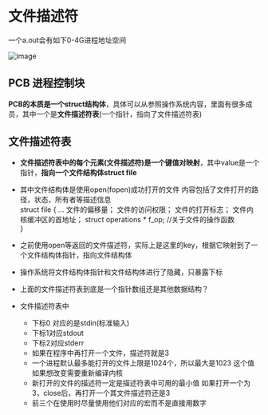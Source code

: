 <p id="文件描述符"></p>  

# 文件描述符


一个a.out会有如下0-4G进程地址空间

![image](https://user-images.githubusercontent.com/58176267/159222872-595e5880-0774-4a18-bfc7-4a245a025140.png)

## PCB 进程控制块  

**PCB的本质是一个struct结构体**，具体可以从参照操作系统内容，里面有很多成员，其中一个是**文件描述符表**(一个指针，指向了文件描述符表)  

## 文件描述符表  

* **文件描述符表中的每个元素(文件描述符)是一个键值对映射**，其中value是一个指针，**指向一个文件结构体struct file**  
* 其中文件结构体是使用open(fopen)成功打开的文件  内容包括了文件打开的路径，状态，所有者等描述信息  
struct file
{
    ...
    文件的偏移量；
    文件的访问权限；
    文件的打开标志；
    文件内核缓冲区的首地址；
    struct operations * f_op; //关于文件的操作函数  
}  
* 之前使用open等返回的文件描述符，实际上是这里的key，根据它映射到了一个文件结构体指针，指向文件结构体  
* 操作系统将文件结构体指针和文件结构体进行了隐藏，只暴露下标  
* 上面的文件描述符表到底是一个指针数组还是其他数据结构？

* 文件描述符表中  
    * 下标0 对应的是stdin(标准输入)
    * 下标1对应stdout
    * 下标2对应stderr
    * 如果在程序中再打开一个文件，描述符就是3
    * 一个进程默认最多能打开的文件上限是1024个，所以最大是1023  这个值如果想改变需要重新编译内核  
    * 新打开的文件的描述符一定是描述符表中可用的最小值  如果打开一个为3，close后，再打开一个其文件描述符还是3  
    * 前三个在使用时尽量使用他们对应的宏而不是直接用数字




